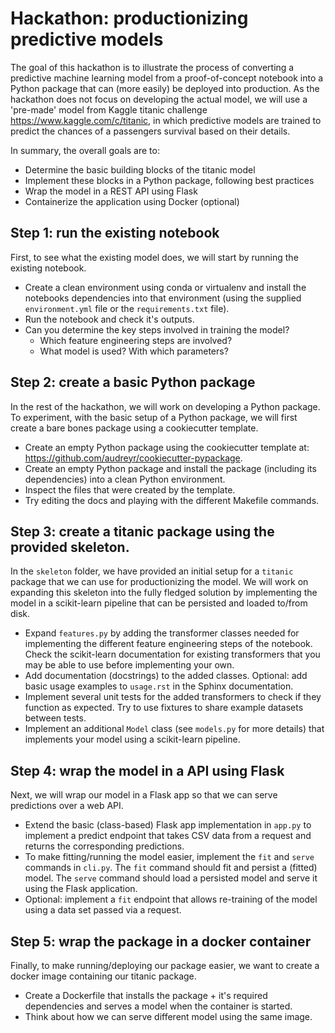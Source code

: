 # Hackathon: productionizing predictive models

The goal of this hackathon is to illustrate the process of converting a predictive
machine learning model from a proof-of-concept notebook into a Python package that
can (more easily) be deployed into production. As the hackathon does not focus on
developing the actual model, we will use a 'pre-made' model from Kaggle titanic
challenge https://www.kaggle.com/c/titanic, in which predictive models are trained
to predict the chances of a passengers survival based on their details.

In summary, the overall goals are to:

- Determine the basic building blocks of the titanic model
- Implement these blocks in a Python package, following best practices
- Wrap the model in a REST API using Flask
- Containerize the application using Docker (optional)

## Step 1: run the existing notebook

First, to see what the existing model does, we will start by running the existing
notebook.

- Create a clean environment using conda or virtualenv and install the notebooks
  dependencies into that environment (using the supplied `environment.yml` file
  or the `requirements.txt` file).
- Run the notebook and check it's outputs.
- Can you determine the key steps involved in training the model?
    - Which feature engineering steps are involved?
    - What model is used? With which parameters?

## Step 2: create a basic Python package

In the rest of the hackathon, we will work on developing a Python package. To
experiment, with the basic setup of a Python package, we will first create a
bare bones package using a cookiecutter template.

- Create an empty Python package using the cookiecutter template at:
https://github.com/audreyr/cookiecutter-pypackage.
- Create an empty Python package and install the package (including its dependencies)
  into a clean Python environment.
- Inspect the files that were created by the template.
- Try editing the docs and playing with the different Makefile commands.

## Step 3: create a titanic package using the provided skeleton.

In the `skeleton` folder, we have provided an initial setup for a `titanic` package
that we can use for productionizing the model. We will work on expanding this skeleton
into the fully fledged solution by implementing the model in a scikit-learn pipeline
that can be persisted and loaded to/from disk.

- Expand `features.py` by adding the transformer classes needed for implementing
  the different feature engineering steps of the notebook. Check the scikit-learn
  documentation for existing transformers that you may be able to use before
  implementing your own.
- Add documentation (docstrings) to the added classes. Optional: add basic usage
  examples to `usage.rst` in the Sphinx documentation.
- Implement several unit tests for the added transformers to check if they function as
  expected. Try to use fixtures to share example datasets between tests.
- Implement an additional `Model` class (see `models.py` for more details) that
  implements your model using a scikit-learn pipeline.

## Step 4: wrap the model in a API using Flask

Next, we will wrap our model in a Flask app so that we can serve predictions over
a web API.

- Extend the basic (class-based) Flask app implementation in `app.py` to implement
  a predict endpoint that takes CSV data from a request and returns the corresponding
  predictions.
- To make fitting/running the model easier, implement the `fit` and `serve` commands
  in `cli.py`. The `fit` command should fit and persist a (fitted) model. The `serve`
  command should load a persisted model and serve it using the Flask application.
- Optional: implement a `fit` endpoint that allows re-training of the model using
  a data set passed via a request.

## Step 5: wrap the package in a docker container

Finally, to make running/deploying our package easier, we want to create a docker
image containing our titanic package.

- Create a Dockerfile that installs the package + it's required dependencies and
  serves a model when the container is started.
- Think about how we can serve different model using the same image.
